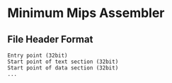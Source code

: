 # Minimum Mips Assembler

## File Header Format

```
Entry point (32bit)
Start point of text section (32bit)
Start point of data section (32bit)
...
```
